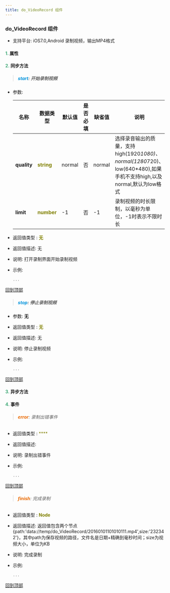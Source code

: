 ```yaml
---
title: do_VideoRecord 组件
---
```


### do_VideoRecord 组件

* 支持平台: iOS7.0,Android
录制视频，输出MP4格式

#### <font color ='#40A977'>**1.**</font> 属性

#### <font color ='#40A977'>**2.**</font> 同步方法

>##### <font color ='#0092db'>**start**</font>: 开始录制视频

- 参数:

  名称 | 数据类型 |默认值|是否必填|缺省值|说明
  ---- |-------------  |----------|--------------|--------|------
  **quality** |<font color ='#808000'>**string**</font> | normal | 否|normal|选择录音输出的质量，支持high(1920*1080)、normal(1280*720)、low(640*480),如果手机不支持high,以及normal,默认为low格式
  **limit** |<font color ='#808000'>**number**</font> | -1 | 否|-1|录制视频的时长限制，以毫秒为单位，-1时表示不限时长
- 返回值类型 : <font color ='#808000'>**无**</font>
- 返回值描述: 无
- 说明: 打开录制界面开始录制视频
- 示例:

  ```javascript
  ...

  ```

[回到顶部](#top)

>##### <font color ='#0092db'>**stop**</font>: 停止录制视频

- 参数: **无**
- 返回值类型 : <font color ='#808000'>**无**</font>
- 返回值描述: 无
- 说明: 停止录制视频
- 示例:

  ```javascript
  ...

  ```

[回到顶部](#top)

#### <font color ='#40A977'>**3.**</font> 异步方法


#### <font color ='#40A977'>**4.**</font> 事件

>###### <font color ='#e96900'>**error**</font>: 录制出错事件

- 返回值类型 : <font color ='#808000'>****</font>
- 返回值描述: 
- 说明: 录制出错事件
- 示例:

  ```javascript
  ...

  ```

[回到顶部](#top)

>###### <font color ='#e96900'>**finish**</font>: 完成录制

- 返回值类型 : <font color ='#808000'>**Node**</font>
- 返回值描述: 返回值包含两个节点{path:'data://temp/do_VideoRecord/20160101101010111.mp4',size:'232342'}，其中path为保存视频的路径，文件名是日期+精确到毫秒时间；size为视频大小，单位为KB
- 说明: 完成录制
- 示例:

  ```javascript
  ...

  ```

[回到顶部](#top)


